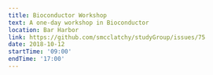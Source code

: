 ```yaml
---
title: Bioconductor Workshop
text: A one-day workshop in Bioconductor
location: Bar Harbor
link: https://github.com/smcclatchy/studyGroup/issues/75
date: 2018-10-12
startTime: '09:00'
endTime: '17:00'
---
```

